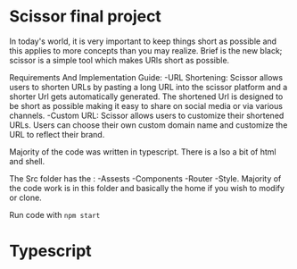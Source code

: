 # Scissor final project
In today's world, it is very important to keep things short as possible and this applies to more concepts than you may realize. 
Brief is the new black; scissor is a simple tool which makes URls short as possible.

Requirements And Implementation Guide:
-URL Shortening: Scissor allows users to shorten URLs by pasting a long URL into the scissor platform and a shorter Url gets automatically generated.
The shortened Url is designed to be short as possible making it easy to share on social media or via various channels.
-Custom URL: Scissor allows users to customize their shortened URLs. Users can choose their own custom domain name and customize the URL to reflect their brand.

Majority of the code was written in typescript.
There is a lso a bit of html and shell.

The Src folder has the :
-Assests
-Components
-Router
-Style.
Majority of the code work is in this folder and basically the home if you wish to modify or clone.

Run code with `npm start`
# Typescript
